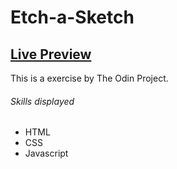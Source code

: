 # Etch-a-Sketch

## <a href="https://brodeed.github.io/etch-a-sketch/">Live Preview</a><br>

This is a exercise by The Odin Project.

###### Skills displayed

- HTML
- CSS
- Javascript
